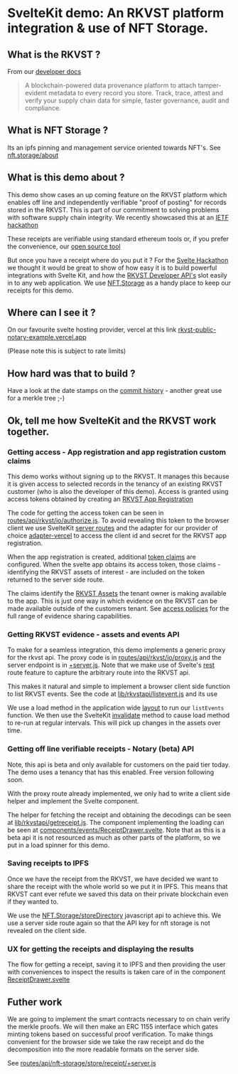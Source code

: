 # SvelteKit demo: An RKVST platform integration & use of NFT Storage.

## What is the RKVST ?

From our [developer docs](https://www.rkvst.com/developers/)

>  A blockchain-powered data provenance platform to attach tamper-evident metadata to every record you store.  Track, trace, attest and verify your supply chain data for simple, faster governance, audit and compliance.

## What is NFT Storage ?

Its an ipfs pinning and management service oriented towards NFT's. See [nft.storage/about](https://nft.storage/#about)

## What is this demo about ?
 
This demo show cases an up coming feature on the RKVST platform which enables off line and independently verifiable "proof of posting"  for records stored in the RKVST. This is part of our commitment to solving problems with software supply chain integrity. We recently showcased this at an [IETF hackathon](https://www.rkvst.com/press_releases/rkvst-showcases-supply-chain-integrity-transparency-and-trust-implementation-at-ietf-116-hackathon/)

These receipts are verifiable using standard ethereum tools or, if you prefer the convenience, our [open source tool](https://github.com/rkvst/rkvst-receipt-scitt)

But once you have a receipt where do you put it ? For the [Svelte Hackathon](https://hack.sveltesociety.dev/) we thought it would be great to show of how easy it is to build powerful integrations with Svelte Kit, and how the [RKVST Developer API's](https://www.rkvst.com/developers/) slot easily in to any web application. We use [NFT.Storage](https://nft.storage/) as a handy place to keep our receipts for this demo.

## Where can I see it ?

On our favourite svelte hosting provider, vercel at this link [rkvst-public-notary-example.vercel.app](https://rkvst-public-notary-example.vercel.app/)

(Please note this is subject to rate limits)

## How hard was that to build ?

Have a look at the date stamps on the [commit history](https://github.com/robinbryce/rkvst-public-notary-example/commits/main) - another great use for a  merkle tree ;-)

## Ok, tell me how SvelteKit and the RKVST work together.

### Getting access - App registration and app registration custom claims

This demo works without signing up to the RKVST. It manages this because it is given access to selected records in the tenancy of an existing RKVST customer (who is also the developer of this demo). Access is granted using access tokens obtained by creating an [RKVST App Registration](https://docs.rkvst.com/docs/rkvst-basics/getting-access-tokens-using-app-registrations/)

The code for getting the access token can be seen in [routes/api/rkvst/io/authorize.js](./src/routes/api/rkvst/io/authorize.js). To avoid revealing this token to the browser client we use SvelteKit [server routes](https://kit.svelte.dev/docs/routing#server) and the adapter for our provider of choice [adapter-vercel](https://kit.svelte.dev/docs/adapter-vercel) to access the client id and secret for the RKVST app registration.

When the app registration is created, additional [token claims](https://openid.net/specs/openid-connect-core-1_0.html#Claims) are configured. When the svelte app obtains its access token, those claims - identifying the RKVST assets of interest - are included on the token returned to the server side route.

The claims identify the [RKVST Assets](https://docs.rkvst.com/docs/overview/core-concepts/#assets) the tenant owner is making available to the app. This is just  one way in which evidence on the RKVST can be made available outside of the customers tenant. See [access policies](https://docs.rkvst.com/docs/overview/core-concepts/#access-policies) for the full range of evidence sharing capabilities.


### Getting RKVST evidence - assets and events API

To make for a seamless integration, this demo implements a generic proxy for the rkvst api. The proxy code is in [routes/api/rkvst/io/proxy.js](./src/routes/api/rkvst/io/proxy.js) and the server endpoint is in [+server.js](./src/routes/api/rkvst/io/[...path]/+server.js). Note that we make use of Svelte's [rest](https://kit.svelte.dev/docs/advanced-routing#rest-parameters) route feature to capture the arbitrary route into the RKVST api.

This makes it natural and simple to implement a browser client side function to list RKVST events. See the code at [lib/rkvstapi/listevent.js](./src/lib/rkvstapi/listevents.js) and its use

We use a load method in the application wide [layout](https://kit.svelte.dev/docs/routing#layout-layout-js) to run our `listEvents` function.  We then use the SvelteKit [invalidate](https://kit.svelte.dev/docs/modules#$app-navigation-invalidate) method to cause load method to re-run at regular intervals. This will pick up changes in the assets over time.


### Getting off line verifiable receipts - Notary (beta) API

Note, this api is beta and only available for customers on the paid tier today. The demo uses a tenancy that has this enabled. Free version following soon.

With the proxy route already implemented, we only had to write a client side helper and implement the Svelte component.

The helper for fetching the receipt and obtaining the decodings can be seen at [lib/rkvstapi/getreceipt.js](./src/lib/rkvstapi/getreceipt.js). The component implementing the loading can be seen at [components/events/ReceiptDrawer.svelte](./src/lib/components/events/ReceiptDrawer.svelte). Note that as this is a beta api it is not resourced as much as other parts of the platform, so we put in a load spinner for this demo.

### Saving receipts to IPFS

Once we have the receipt from the RKVST, we have decided we want to share the receipt with the whole world so we put it in IPFS. This means that RKVST cant ever refute we saved this data on their private blockchain even if they wanted to.

We use the [NFT.Storage/storeDirectory](https://nft.storage/docs/client/js/#storedirectory---store-a-collection-of-files) javascript api to achieve this. We use a server side route again so that the API key for nft storage is not revealed on the client side.

### UX for getting the receipts and displaying the results

The flow for getting a receipt, saving it to IPFS and then providing the user with conveniences to inspect the results is taken care of in the component [ReceiptDrawer.svelte](./src/lib/components/events/ReceiptDrawer.svelte)

## Futher work

We are going to implement the smart contracts necessary to on chain verify the merkle proofs. We will then make an ERC 1155 interface which gates minting tokens based on successful proof verification. To make things convenient for the browser side we take the raw receipt and do the decomposition into the more readable formats on the server side.

See [routes/api/nft-storage/store/receipt/+server.js](./src/routes/api/nft-storage/store/receipt/+server.js)
